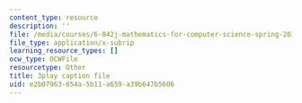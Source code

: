 ```yaml
---
content_type: resource
description: ''
file: /media/courses/6-042j-mathematics-for-computer-science-spring-2015/e2b07963654a5b11a659a39b647b5606_L2yOSFsMvnc.vtt
file_type: application/x-subrip
learning_resource_types: []
ocw_type: OCWFile
resourcetype: Other
title: 3play caption file
uid: e2b07963-654a-5b11-a659-a39b647b5606
---
```

